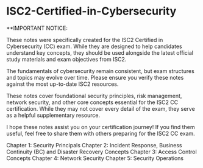 # ISC2-Certified-in-Cybersecurity


**IMPORTANT NOTICE:

These notes were specifically created for the ISC2 Certified in Cybersecurity (CC) exam. While they are designed to help candidates understand key concepts, they should be used alongside the latest official study materials and exam objectives from ISC2.

The fundamentals of cybersecurity remain consistent, but exam structures and topics may evolve over time. Please ensure you verify these notes against the most up-to-date ISC2 resources.

These notes cover foundational security principles, risk management, network security, and other core concepts essential for the ISC2 CC certification. While they may not cover every detail of the exam, they serve as a helpful supplementary resource.

I hope these notes assist you on your certification journey! If you find them useful, feel free to share them with others preparing for the ISC2 CC exam.



Chapter 1: Security Principals
Chapter 2: Incident Response, Business Continuity (BC) and Disaster Recovery Concepts
Chapter 3: Access Control Concepts
Chapter 4: Network Security
Chapter 5: Security Operations
